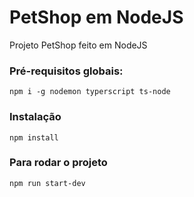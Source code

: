 # PetShop em NodeJS
Projeto PetShop feito em NodeJS

### Pré-requisitos globais:
`npm i -g nodemon typerscript ts-node`

### Instalação
`npm install`

### Para rodar o projeto
`npm run start-dev`